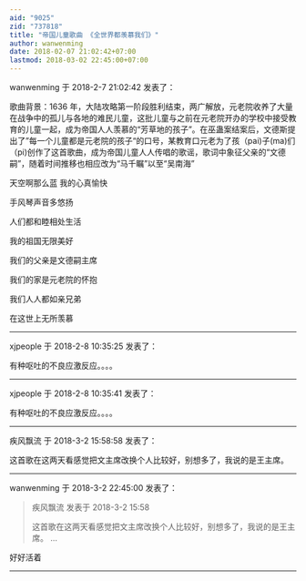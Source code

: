 ```yaml
---
aid: "9025"
zid: "737818"
title: "帝国儿童歌曲 《全世界都羡慕我们》"
author: wanwenming
date: 2018-02-07 21:02:42+07:00
lastmod: 2018-03-02 22:45:00+07:00
---
```


wanwenming 于 2018-2-7 21:02:42 发表了：

歌曲背景：1636 年，大陆攻略第一阶段胜利结束，两广解放，元老院收养了大量在战争中的孤儿与各地的难民儿童，这批儿童与之前在元老院开办的学校中接受教育的儿童一起，成为帝国人人羡慕的“芳草地的孩子”。在巫蛊案结案后，文德斯提出了”每一个儿童都是元老院的孩子“的口号，某教育口元老为了孩（pai)子(ma)们（pi)创作了这首歌曲，成为帝国儿童人人传唱的歌谣，歌词中象征父亲的“文德嗣”，随着时间推移也相应改为“马千瞩”以至“吴南海”

天空啊那么蓝 我的心真愉快

手风琴声音多悠扬

人们都和睦相处生活

我的祖国无限美好

我们的父亲是文德嗣主席

我们的家是元老院的怀抱

我们人人都如亲兄弟

在这世上无所羡慕

---

xjpeople 于 2018-2-8 10:35:25 发表了：

有种呕吐的不良应激反应。。。。

---

xjpeople 于 2018-2-8 10:35:41 发表了：

有种呕吐的不良应激反应。。。。

---

疾风飘流 于 2018-3-2 15:58:58 发表了：

这首歌在这两天看感觉把文主席改换个人比较好，别想多了，我说的是王主席。

---

wanwenming 于 2018-3-2 22:45:00 发表了：

> 疾风飘流 发表于 2018-3-2 15:58
>
> 这首歌在这两天看感觉把文主席改换个人比较好，别想多了，我说的是王主席。 ...

好好活着

---

